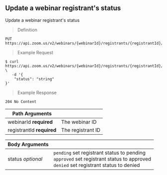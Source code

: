 ## Update a webinar registrant's status

Update a webinar registrant's status

> Definition

```shell
PUT https://api.zoom.us/v2/webinars/{webinarId}/registrants/{registrantId}/status
```

> Example Request

```shell
$ curl https://api.zoom.us/v2/webinars/{webinarId}/registrants/{registrantId}/status \
   -d '{
    "status": "string"
}'
```

> Example Response

```text
204 No Content
```

Path Arguments | &nbsp;
--- | ---
webinarId **required** | The webinar ID
registrantId **required** | The registrant ID

Body Arguments | &nbsp;
--- | ---
status *optional* | <div class="enum">`pending` set registrant status to pending<br/>`approved` set registrant status to approved<br/>`denied` set registrant status to denied<br/></div>

